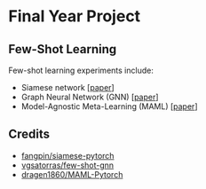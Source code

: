 # Final Year Project
## Few-Shot Learning 
Few-shot learning experiments include:
* Siamese network [[paper](https://www.cs.cmu.edu/~rsalakhu/papers/oneshot1.pdf)]
* Graph Neural Network (GNN) [[paper](https://openreview.net/pdf?id=BJj6qGbRW)]
* Model-Agnostic Meta-Learning (MAML) [[paper](https://arxiv.org/pdf/1703.03400.pdf)]

## Credits
* [fangpin/siamese-pytorch](https://github.com/fangpin/siamese-pytorch)
* [vgsatorras/few-shot-gnn](https://github.com/vgsatorras/few-shot-gnn)
* [dragen1860/MAML-Pytorch](https://github.com/dragen1860/MAML-Pytorch)
